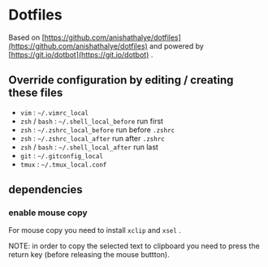 # Dotfiles

Based on [https://github.com/anishathalye/dotfiles](https://github.com/anishathalye/dotfiles) and powered by [https://git.io/dotbot](https://git.io/dotbot) .

## Override configuration by editing / creating these files

- `vim` : `~/.vimrc_local`
- `zsh` / `bash` : `~/.shell_local_before` run first
- `zsh` : `~/.zshrc_local_before` run before `.zshrc`
- `zsh` : `~/.zshrc_local_after` run after `.zshrc`
- `zsh` / `bash` : `~/.shell_local_after` run last
- `git` : `~/.gitconfig_local`
- `tmux` : `~/.tmux_local.conf`

## dependencies

### enable mouse copy

For mouse copy you need to install `xclip` and `xsel` .

NOTE: in order to copy the selected text to clipboard you need to press the return key (before releasing the mouse buttton).